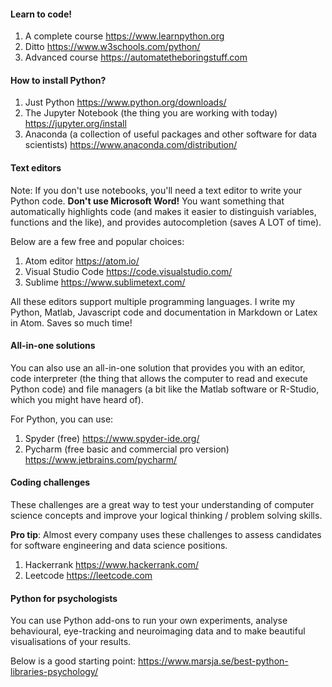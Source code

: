 #### **Learn to code!**
1. A complete course https://www.learnpython.org
2. Ditto https://www.w3schools.com/python/ 
3. Advanced course https://automatetheboringstuff.com

#### **How to install Python?**
1. Just Python
https://www.python.org/downloads/
2. The Jupyter Notebook (the thing you are working with today)
https://jupyter.org/install
3. Anaconda (a collection of useful packages and other software for data scientists)
https://www.anaconda.com/distribution/

#### **Text editors**
Note: If you don't use notebooks, you'll need a text editor to write your Python code. **Don't use Microsoft Word!** You want something that automatically highlights code (and makes it easier to distinguish variables, functions and the like), and provides autocompletion (saves A LOT of time). 

Below are a few free and popular choices:
1. Atom editor https://atom.io/
2. Visual Studio Code https://code.visualstudio.com/
3. Sublime https://www.sublimetext.com/

All these editors support multiple programming languages. I write my Python, Matlab, Javascript code and documentation in Markdown or Latex in Atom. Saves so much time!

#### **All-in-one solutions**
You can also use an all-in-one solution that provides you with an editor, code interpreter (the thing that allows the computer to read and execute Python code) and file managers (a bit like the Matlab software or R-Studio, which you might have heard of). 

For Python, you can use:

1. Spyder (free) https://www.spyder-ide.org/
2. Pycharm (free basic and commercial pro version) https://www.jetbrains.com/pycharm/

#### **Coding challenges**
These challenges are a great way to test your understanding of computer
science concepts and improve your logical thinking / problem solving skills.

**Pro tip**: Almost every company uses these challenges to assess candidates for software engineering and data science positions.
1. Hackerrank https://www.hackerrank.com/ 
2. Leetcode https://leetcode.com 

#### **Python for psychologists**
You can use Python add-ons to run your own experiments, analyse behavioural, eye-tracking and neuroimaging data and to make beautiful visualisations of your results.

Below is a good starting point:
https://www.marsja.se/best-python-libraries-psychology/ 

